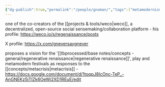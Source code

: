 ```yaml
---
{"dg-publish":true,"permalink":"/people/gnoman/","tags":["metamodernism","person","gameb","architect","holochain","lab","regen"],"created":"2024-07-15T17:26:12.811-03:00","updated":"2024-07-15T17:39:57.969-03:00"}
---
```


one of the co-creators of the [[projects & tools/weco\|weco]], a decentralized, open-source social sensemaking/collaboration platform - his profile: https://weco.io/s/regenaissance/posts

X profile: https://x.com/gneversaygnever

proposes a vision for the '[[tbprocessed/base notes/concepts - general/regenerative renaissance\|regenerative renaissance]]', play and metamodern festivals as responses to the [[concepts/metacrisis\|metacrisis]] - https://docs.google.com/document/d/1toqpJ8IcOnc-TeP_-AnGNEKz5jTIZk6OeWj2XD1REuE/edit

